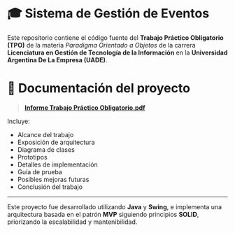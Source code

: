 # 🎓 Sistema de Gestión de Eventos

Este repositorio contiene el código fuente del **Trabajo Práctico Obligatorio (TPO)** de la materia *Paradigma Orientado a Objetos* de la carrera **Licenciatura en Gestión de Tecnología de la Información** en la **Universidad Argentina De La Empresa (UADE)**.


# 📄 **Documentación del proyecto**  
> [**Informe Trabajo Práctico Obligatorio.pdf**](./Informe%20Trabajo%20Pr%C3%A1ctico%20Obligatorio.pdf)

Incluye:
- Alcance del trabajo
- Exposición de arquitectura
- Diagrama de clases
- Prototipos
- Detalles de implementación
- Guía de prueba
- Posibles mejoras futuras
- Conclusión del trabajo

---

Este proyecto fue desarrollado utilizando **Java** y **Swing**, e implementa una arquitectura basada en el patrón **MVP** siguiendo principios **SOLID**, priorizando la escalabilidad y mantenibilidad.
